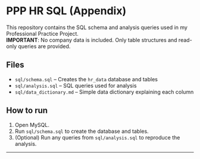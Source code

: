 # PPP HR SQL (Appendix)

This repository contains the SQL schema and analysis queries used in my Professional Practice Project.  
**IMPORTANT**: No company data is included. Only table structures and read-only queries are provided.

## Files
- `sql/schema.sql` – Creates the `hr_data` database and tables
- `sql/analysis.sql` – SQL queries used for analysis
- `sql/data_dictionary.md` – Simple data dictionary explaining each column

## How to run
1. Open MySQL.
2. Run `sql/schema.sql` to create the database and tables.
3. (Optional) Run any queries from `sql/analysis.sql` to reproduce the analysis.

---
